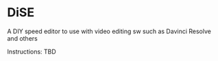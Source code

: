 # DiSE
A DIY speed editor to use with video editing sw such as Davinci Resolve and others

Instructions: TBD

